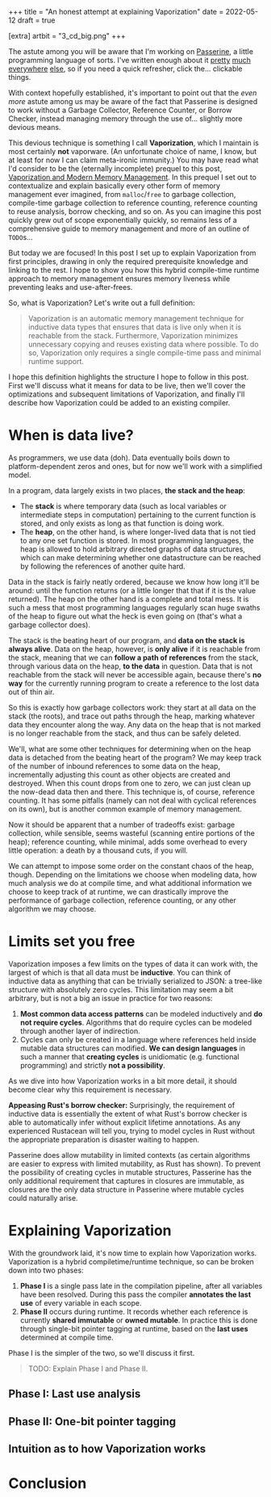 +++
title = "An honest attempt at explaining Vaporization"
date = 2022-05-12
draft = true

[extra]
artbit = "3_cd_big.png"
+++

The astute among you will be aware that I'm working on [Passerine](https://www.passerine.io/), a little programming language of sorts. I've written enough about it [pretty](https://github.com/vrtbl/passerine#an-overview) [much](https://codex.passerine.io) [everywhere](https://slightknack.dev/passerine/) [else](https://slightknack.dev/passerine/all-you-need/), so if you need a quick refresher, click the... clickable things.

With context hopefully established, it's important to point out that the *even more* astute among us may be aware of the fact that Passerine is designed to work without a Garbage Collector, Reference Counter, or Borrow Checker, instead managing memory through the use of... slightly more devious means. 

This devious technique is something I call **Vaporization**, which I maintain is most certainly **not** vaporware. (An unfortunate choice of name, I know, but at least for now I can claim meta-ironic immunity.) You may have read what I'd consider to be the (eternally incomplete) prequel to this post, [Vaporization and Modern Memory Management](https://slightknack.dev/passerine/vaporization/). In this prequel I set out to contextualize and explain basically every other form of memory management ever imagined, from `malloc`/`free` to garbage collection, compile-time garbage collection to reference counting, reference counting to reuse analysis, borrow checking, and so on. As you can imagine this post quickly grew out of scope exponentially quickly, so remains less of a comprehensive guide to memory management and more of an outline of `TODO`s...

But today we are focused! In this post I set up to explain Vaporization from first principles, drawing in only the required prerequisite knowledge and linking to the rest. I hope to show you how this hybrid compile-time runtime approach to memory management ensures memory liveness while preventing leaks and use-after-frees.

So, what is Vaporization? Let's write out a full definition:

> Vaporization is an automatic memory management technique for inductive data types that ensures that data is live only when it is reachable from the stack. Furthermore, Vaporization minimizes unnecessary copying and reuses existing data where possible. To do so, Vaporization only requires a single compile-time pass and minimal runtime support.

I hope this definition highlights the structure I hope to follow in this post. First we'll discuss what it means for data to be live, then we'll cover the optimizations and subsequent limitations of Vaporization, and finally I'll describe how Vaporization could be added to an existing compiler.

# When is data live?
As programmers, we use data (doh). Data eventually boils down to platform-dependent zeros and ones, but for now we'll work with a simplified model.

In a program, data largely exists in two places, **the stack and the heap**:

- The **stack** is where temporary data (such as local variables or intermediate steps in computation) pertaining to the current function is stored, and only exists as long as that function is doing work. 
- The **heap**, on the other hand, is where longer-lived data that is not tied to any one set function is stored. In most programming languages, the heap is allowed to hold arbitrary directed graphs of data structures, which can make determining whether one datastructure can be reached by following the references of another quite hard.

Data in the stack is fairly neatly ordered, because we know how long it'll be around: until the function returns (or a little longer that that if it is the value returned). The heap on the other hand is a complete and total mess. It is such a mess that most programming languages regularly scan huge swaths of the heap to figure out what the heck is even going on (that's what a garbage collector does).

The stack is the beating heart of our program, and **data on the stack is always alive**. Data on the heap, however, is **only alive** if it is reachable from the stack, meaning that we can **follow a path of references** from the stack, through various data on the heap, **to the data** in question. Data that is not reachable from the stack will never be accessible again, because there's **no way** for the currently running program to create a reference to the lost data out of thin air.

So this is exactly how garbage collectors work: they start at all data on the stack (the roots), and trace out paths through the heap, marking whatever data they encounter along the way. Any data on the heap that is not marked is no longer reachable from the stack, and thus can be safely deleted.

We'll, what are some other techniques for determining when on the heap data is detached from the beating heart of the program? We may keep track of the number of inbound references to some data on the heap, incrementally adjusting this count as other objects are created and destroyed. When this count drops from one to zero, we can just clean up the now-dead data then and there. This technique is, of course, reference counting. It has some pitfalls (namely can not deal with cyclical references on its own), but is another common example of memory management.

Now it should be apparent that a number of tradeoffs exist: garbage collection, while sensible, seems wasteful (scanning entire portions of the heap); reference counting, while minimal, adds some overhead to every little operation: a death by a thousand cuts, if you will.

We can attempt to impose some order on the constant chaos of the heap, though. Depending on the limitations we choose when modeling data, how much analysis we do at compile time, and what additional information we choose to keep track of at runtime, we can drastically improve the performance of garbage collection, reference counting, or any other algorithm we may choose.

# Limits set you free
Vaporization imposes a few limits on the types of data it can work with, the largest of which is that all data must be **inductive**. You can think of inductive data as anything that can be trivially serialized to JSON: a tree-like structure with absolutely zero cycles. This limitation may seem a bit arbitrary, but is not a big an issue in practice for two reasons:

1. **Most common data access patterns** can be modeled inductively and **do not require cycles**. Algorithms that do require cycles can be modeled through another layer of indirection.
2. Cycles can only be created in a language where references held inside mutable data structures can modified. **We can design languages** in such a manner that **creating cycles** is unidiomatic (e.g. functional programming) and strictly **not a possibility**. 

As we dive into how Vaporization works in a bit more detail, it should become clear why this requirement is necessary. 

<div class="boxed">

**Appeasing Rust's borrow checker:** Surprisingly, the requirement of inductive data is essentially the extent of what Rust's borrow checker is able to automatically infer without explicit lifetime annotations. As any experienced Rustacean will tell you, trying to model cycles in Rust without the appropriate preparation is disaster waiting to happen.

</div>

Passerine does allow mutability in limited contexts (as certain algorithms are easier to express with limited mutability, as Rust has shown). To prevent the possibility of creating cycles in mutable structures, Passerine has the only additional requirement that captures in closures are immutable, as closures are the only data structure in Passerine where mutable cycles could naturally arise.

# Explaining Vaporization
With the groundwork laid, it's now time to explain how Vaporization works. Vaporization is a hybrid compiletime/runtime technique, so can be broken down into two phases:

1. **Phase I** is a single pass late in the compilation pipeline, after all variables have been resolved. During this pass the compiler **annotates the last use** of every variable in each scope.
2. **Phase II** occurs during runtime. It records whether each reference is currently **shared immutable** or **owned mutable**. In practice this is done through single-bit pointer tagging at runtime, based on the **last uses** determined at compile time.

Phase I is the simpler of the two, so we'll discuss it first.

> TODO: Explain Phase I and Phase II.

## Phase I: Last use analysis

## Phase II: One-bit pointer tagging

## Intuition as to how Vaporization works

# Conclusion
